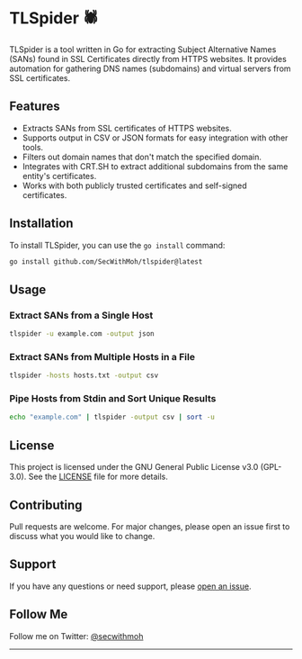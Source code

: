 # TLSpider 🕷️

TLSpider is a tool written in Go for extracting Subject Alternative Names (SANs) found in SSL Certificates directly from HTTPS websites. It provides automation for gathering DNS names (subdomains) and virtual servers from SSL certificates.

## Features

- Extracts SANs from SSL certificates of HTTPS websites.
- Supports output in CSV or JSON formats for easy integration with other tools.
- Filters out domain names that don't match the specified domain.
- Integrates with CRT.SH to extract additional subdomains from the same entity's certificates.
- Works with both publicly trusted certificates and self-signed certificates.

## Installation

To install TLSpider, you can use the `go install` command:

```sh
go install github.com/SecWithMoh/tlspider@latest
```

## Usage

### Extract SANs from a Single Host

```sh
tlspider -u example.com -output json
```

### Extract SANs from Multiple Hosts in a File

```sh
tlspider -hosts hosts.txt -output csv
```

### Pipe Hosts from Stdin and Sort Unique Results

```sh
echo "example.com" | tlspider -output csv | sort -u
```

## License

This project is licensed under the GNU General Public License v3.0 (GPL-3.0). See the [LICENSE](LICENSE) file for more details.

## Contributing

Pull requests are welcome. For major changes, please open an issue first to discuss what you would like to change.

## Support

If you have any questions or need support, please [open an issue](https://github.com/SecWithMoh/tlspider/issues).

## Follow Me

Follow me on Twitter: [@secwithmoh](https://twitter.com/secwithmoh)

---
